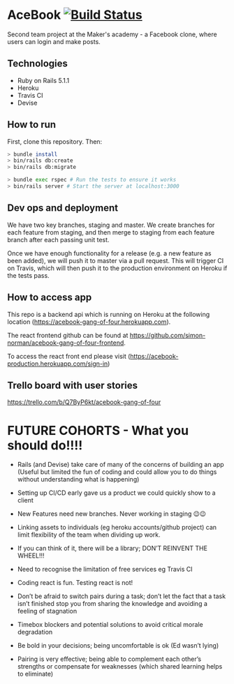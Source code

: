 # AceBook [![Build Status](https://travis-ci.org/acodeguy/acebook-rails-gang-of-four.svg?branch=master)](https://travis-ci.org/acodeguy/acebook-rails-gang-of-four)

Second team project at the Maker's academy - a Facebook clone, where users can login and make posts. 

## Technologies

- Ruby on Rails 5.1.1
- Heroku
- Travis CI
- Devise

## How to run

First, clone this repository. Then:

```bash
> bundle install
> bin/rails db:create
> bin/rails db:migrate

> bundle exec rspec # Run the tests to ensure it works
> bin/rails server # Start the server at localhost:3000
```

## Dev ops and deployment

We have two key branches, staging and master. We create branches for each feature from staging, and then merge to staging from each feature branch after each passing unit test. 

Once we have enough functionality for a release (e.g. a new feature as been added), we will push it to master via a pull request. This will trigger CI on Travis, which will then push it to the production environment on Heroku if the tests pass. 

## How to access app
This repo is a backend api which is running on Heroku at the following location (https://acebook-gang-of-four.herokuapp.com).

The react frontend github can be found at https://github.com/simon-norman/acebook-gang-of-four-frontend.

To access the react front end please visit (https://acebook-production.herokuapp.com/sign-in)

## Trello board with user stories

https://trello.com/b/Q7ByP6kt/acebook-gang-of-four

# FUTURE COHORTS - What you should do!!!!

* Rails (and Devise) take care of many of the concerns of building an app (Useful but limited the fun of coding and could allow you to do things without understanding what is happening)

* Setting up CI/CD early gave us a product we could quickly show to a client

* New Features need new branches. Never working in staging 😉😉

* Linking assets to individuals (eg heroku accounts/github project) can limit flexibility of the team when dividing up work.

* If you can think of it, there will be a library; DON’T REINVENT THE WHEEL!!!

* Need to recognise the limitation of free services eg Travis CI

* Coding react is fun.   Testing react is not!

* Don’t be afraid to switch pairs during a task; don’t let the fact that a task isn’t finished stop you from sharing the knowledge and avoiding a feeling of stagnation

* Timebox blockers and potential solutions to avoid critical morale degradation

* Be bold in your decisions; being uncomfortable is ok (Ed wasn’t lying)

* Pairing is very effective; being able to complement each other’s strengths or compensate for weaknesses (which shared learning helps to eliminate)
